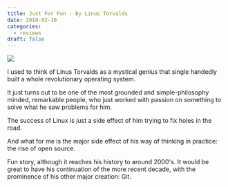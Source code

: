 ```yaml
---
title: Just For Fun - By Linus Torvalds
date: 2018-02-10
categories:
  - reviews
draft: false
---
```


![](https://i.gr-assets.com/images/S/compressed.photo.goodreads.com/books/1440830026l/160171._SY475_.jpg)

I used to think of Linus Torvalds as a mystical genius that single handedly built a whole revolutionary operating system.

It just turns out to be one of the most grounded and simple-philosophy minded, remarkable people, who just worked with passion on something to solve what he saw problems for him.

The success of Linux is just a side effect of him trying to fix holes in the road.

And what for me is the major side effect of his way of thinking in practice: the rise of open source.

Fun story, although it reaches his history to around 2000's.
It would be great to have his continuation of the more recent decade, with the prominence of his other major creation: Git.
